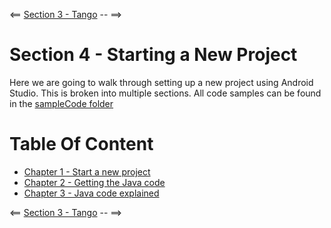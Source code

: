 <== [Section 3 - Tango](../Section_03_Tango) --  ==>

# Section 4 - Starting a New Project

Here we are going to walk through setting up a new project using Android Studio. This is broken into multiple sections. All code samples can be found in the [sampleCode folder](./)

# Table Of Content
* [Chapter 1 - Start a new project](./Chapter_01.md)
* [Chapter 2 - Getting the Java code](./Chapter_02.md)
* [Chapter 3 - Java code explained](./Chapter_03.md)

<== [Section 3 - Tango](../Section_03_Tango) --  ==>
